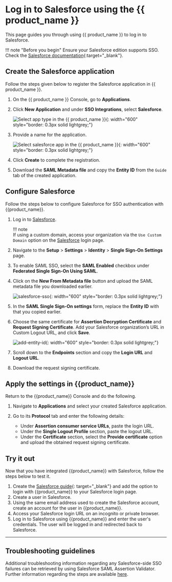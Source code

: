 # Log in to Salesforce using the {{ product_name }}

This page guides you through using {{ product_name }} to log in to Salesforce.

!!! note "Before you begin"
     Ensure your Salesforce edition supports SSO. Check the [Salesforce documentation](https://help.salesforce.com/s/articleView?language=en_US&id=sf.sso_saml_setting_up.htm&type=5){:target="_blank"}.

## Create the Salesforce application

Follow the steps given below to register the Salesforce application in {{ product_name }}.

1. On the {{ product_name }} Console, go to **Applications**.

2. Click **New Application** and under **SSO Integrations**, select **Salesforce**.

    ![Select app type in the {{ product_name }}]({{base_path}}/assets/img/guides/authentication/sso-integrations/common/add-app.png){: width="600" style="border: 0.3px solid lightgrey;"}

3. Provide a name for the application.

    ![Select salesforce app in the {{ product_name }}]({{base_path}}/assets/img/guides/authentication/sso-integrations/salesforce-sso/add-salesforce-app.png){: width="600" style="border: 0.3px solid lightgrey;"}

4. Click **Create** to complete the registration.

5. Download the **SAML Metadata file** and copy the **Entity ID** from the `Guide` tab of the created application.

## Configure Salesforce

Follow the steps below to configure Salesforce for SSO authentication with {{product_name}}.

1. Log in to [Salesforce](https://login.salesforce.com/).

    !!! note  
        If using a custom domain, access your organization via the `Use Custom Domain` option on the [Salesforce](https://login.salesforce.com/) login page.

2. Navigate to the **Setup** > **Settings** > **Identity** > **Single Sign-On Settings** page.

3. To enable SAML SSO, select the **SAML Enabled** checkbox under **Federated Single Sign-On Using SAML**.

4. Click on the **New From Metadata file** button and upload the SAML metadata file you downloaded earlier.
  
     ![salesforce-sso]({{base_path}}/assets/img/guides/authentication/sso-integrations/salesforce-sso/salesforce-sso.png){: width="600" style="border: 0.3px solid lightgrey;"}

5. In the **SAML Single Sign-On settings** form, replace the **Entity ID** with that you copied earlier.

6. Choose the same certificate for **Assertion Decryption Certificate** and **Request Signing Certificate**. Add your Salesforce organization’s URL in Custom Logout URL, and click **Save**.

     ![add-entity-id]({{base_path}}/assets/img/guides/authentication/sso-integrations/salesforce-sso/add-entity-id.png){: width="600" style="border: 0.3px solid lightgrey;"}

7. Scroll down to the **Endpoints** section and copy the **Login URL** and **Logout URL**.

8. Download the request signing certificate.

## Apply the settings in {{product_name}}

Return to the {{product_name}} Console and do the following.

1. Navigate to **Applications** and select your created Salesforce application.

2. Go to its **Protocol** tab and enter the following details:

     - Under **Assertion consumer service URLs**, paste the login URL.
     - Under the **Single Logout Profile** section, paste the logout URL.
     - Under the **Certificate** section, select the **Provide certificate** option and upload the obtained request signing certificate.

## Try it out

Now that you have integrated {{product_name}} with Salesforce, follow the steps below to test it.

1. Create the [Salesforce guide](https://help.salesforce.com/s/articleView?id=sf.sso_sp_test_connection.htm&type=5){: target="_blank"} and add the option to login with {{product_name}} to your Salesforce login page.
2. Create a user in Salesforce.
3. Using the same email address used to create the Salesforce account, create an account for the user in {{product_name}}.
4. Access your Salesforce login URL on an incognito or private browser.
5. Log in to Salesforce using {{product_name}} and enter the user's credentials. The user will be logged in and redirected back to Salesforce.

----

## Troubleshooting guidelines

Additional troubleshooting information regarding any Salesforce-side SSO
failures can be retrieved by using Salesforce SAML Assertion Validator.
Further information regarding the steps are available
[here](https://developer.salesforce.com/docs/atlas.en-us.sso.meta/sso/sso_saml_validation_errors.htm#!).
